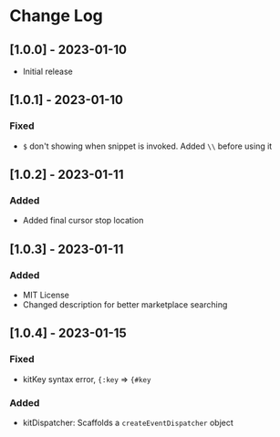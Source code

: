 # Change Log

## [1.0.0] - 2023-01-10

- Initial release

## [1.0.1] - 2023-01-10

### Fixed

- `$` don't showing when snippet is invoked. Added `\\` before using it

## [1.0.2] - 2023-01-11

### Added

- Added final cursor stop location

## [1.0.3] - 2023-01-11

### Added

- MIT License
- Changed description for better marketplace searching

## [1.0.4] - 2023-01-15

### Fixed

- kitKey syntax error, `{:key` => `{#key`

### Added

- kitDispatcher: Scaffolds a `createEventDispatcher` object
